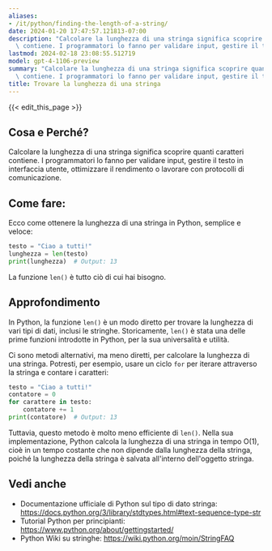 ```yaml
---
aliases:
- /it/python/finding-the-length-of-a-string/
date: 2024-01-20 17:47:57.121813-07:00
description: "Calcolare la lunghezza di una stringa significa scoprire quanti caratteri\
  \ contiene. I programmatori lo fanno per validare input, gestire il testo in\u2026"
lastmod: 2024-02-18 23:08:55.512719
model: gpt-4-1106-preview
summary: "Calcolare la lunghezza di una stringa significa scoprire quanti caratteri\
  \ contiene. I programmatori lo fanno per validare input, gestire il testo in\u2026"
title: Trovare la lunghezza di una stringa
---
```


{{< edit_this_page >}}

## Cosa e Perché?

Calcolare la lunghezza di una stringa significa scoprire quanti caratteri contiene. I programmatori lo fanno per validare input, gestire il testo in interfaccia utente, ottimizzare il rendimento o lavorare con protocolli di comunicazione.

## Come fare:

Ecco come ottenere la lunghezza di una stringa in Python, semplice e veloce:

```python
testo = "Ciao a tutti!"
lunghezza = len(testo)
print(lunghezza)  # Output: 13
```

La funzione `len()` è tutto ciò di cui hai bisogno.

## Approfondimento

In Python, la funzione `len()` è un modo diretto per trovare la lunghezza di vari tipi di dati, inclusi le stringhe. Storicamente, `len()` è stata una delle prime funzioni introdotte in Python, per la sua universalità e utilità.

Ci sono metodi alternativi, ma meno diretti, per calcolare la lunghezza di una stringa. Potresti, per esempio, usare un ciclo `for` per iterare attraverso la stringa e contare i caratteri:

```python
testo = "Ciao a tutti!"
contatore = 0
for carattere in testo:
    contatore += 1
print(contatore)  # Output: 13
```

Tuttavia, questo metodo è molto meno efficiente di `len()`. Nella sua implementazione, Python calcola la lunghezza di una stringa in tempo O(1), cioè in un tempo costante che non dipende dalla lunghezza della stringa, poiché la lunghezza della stringa è salvata all'interno dell'oggetto stringa.

## Vedi anche

- Documentazione ufficiale di Python sul tipo di dato stringa: https://docs.python.org/3/library/stdtypes.html#text-sequence-type-str
- Tutorial Python per principianti: https://www.python.org/about/gettingstarted/
- Python Wiki su stringhe: https://wiki.python.org/moin/StringFAQ
